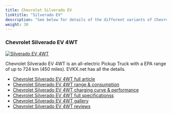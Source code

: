 ```yaml
---
title: Chevrolet Silverado EV
linktitle: "Silverado EV"
description: "See below for details of the different variants of Chevrolet Silverado EV"
weight: 30
---
```

### Chevrolet Silverado EV 4WT

<a href="silverado_ev_4wt/"><img src="https://media.evkx.net/multimedia/models/chevrolet/silverado_ev/silverado_ev_4wt/main_1_st.jpg" class="img-fluid" alt="Silverado EV 4WT" ></a>

Chevrolet Silverado EV 4WT is an all-electric Pickup Truck with a EPA range of up to 724 km (450 miles). EVKX.net has all the details. 

- [Chevrolet Silverado EV 4WT full article](silverado_ev_4wt/)
- [Chevrolet Silverado EV 4WT range & consumption](silverado_ev_4wt/rangeandconsumption)
- [Chevrolet Silverado EV 4WT charging curve & performance](silverado_ev_4wt/chargingcurve)
- [Chevrolet Silverado EV 4WT full specificationss](silverado_ev_4wt/specifications)
- [Chevrolet Silverado EV 4WT gallery](silverado_ev_4wt/gallery)
- [Chevrolet Silverado EV 4WT reviews](silverado_ev_4wt/reviews)

